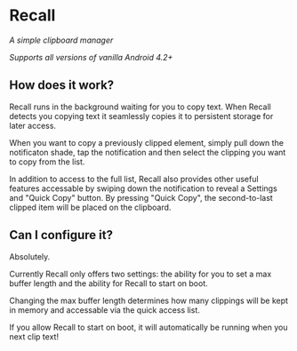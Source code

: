 # Recall
*A simple clipboard manager*

*Supports all versions of vanilla Android 4.2+*

## How does it work?
Recall runs in the background waiting for you to copy text. When Recall detects you copying text it seamlessly copies it to persistent storage for later access.

When you want to copy a previously clipped element, simply pull down the notificaton shade, tap the notification and then select the clipping you want to copy from the list.

In addition to access to the full list, Recall also provides other useful features accessable by swiping down the notification to reveal a Settings and "Quick Copy" button. By pressing "Quick Copy", the second-to-last clipped item will be placed on the clipboard.

## Can I configure it?
Absolutely.

Currently Recall only offers two settings: the ability for you to set a max buffer length and the ability for Recall to start on boot.

Changing the max buffer length determines how many clippings will be kept in memory and accessable via the quick access list.

If you allow Recall to start on boot, it will automatically be running when you next clip text!
